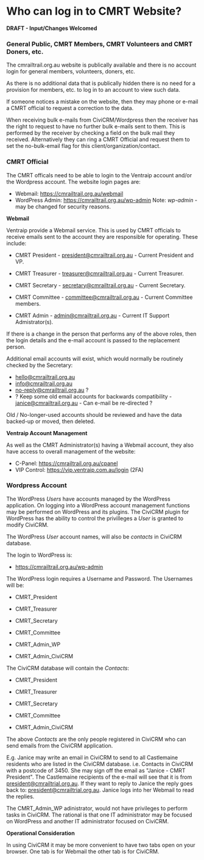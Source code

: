 # Who can log in to CMRT Website?

**DRAFT - Input/Changes Welcomed**

### General Public, CMRT Members, CMRT Volunteers and CMRT Doners, etc.

The cmrailtrail.org.au website is publically available and there is no account login for general members, volunteers, doners, etc. 

As there is no additional data that is publically hidden there is no need for a provision for members, etc. to log in to an account to view such data. 

If someone notices a mistake on the website, then they may phone or e-mail a CMRT official to request a correction to the data.

When receiving bulk e-mails from CiviCRM/Wordpress then the receiver has the right to request to have no further bulk e-mails sent to them. This is performed by the receiver by checking a field on the bulk mail they received. Alternatively they can ring a CMRT Official and request them to set the no-bulk-email flag for this client/organization/contact.

### CMRT Official

The CMRT officals need to be able to login to the Ventraip account and/or the Wordpress account. The website login pages are:

* Webmail: https://cmrailtrail.org.au/webmail
* WordPress Admin: https://cmrailtrail.org.au/wp-admin  Note: *wp-admin* - may be changed for security reasons.


**Webmail**

Ventraip provide a Webmail service. This is used by CMRT officials to receive emails sent to the account they are responsible for operating. These include:

* CMRT President - president@cmrailtrail.org.au - Current President and VP.
* CMRT Treasurer - treasurer@cmrailtrail.org.au - Current Treasurer.
* CMRT Secretary - secretary@cmrailtrail.org.au - Current Secretary.
* CMRT Committee - committee@cmrailtrail.org.au - Current Committee members.

* CMRT Admin - admin@cmrailtrail.org.au - Current IT Support Admistrator(s).
  
If there is a change in the person that performs any of the above roles, then the login details and the e-mail account is passed to the replacement person.

Additional email accounts will exist, which would normally be routinely checked by the Secretary:

* hello@cmrailtrail.org.au
* info@cmrailtrail.org.au
* no-reply@cmrailtrail.org.au ?
* ? Keep some old email accounts for backwards compatibility - janice@cmrailtrail.org.au - Can e-mail be re-directed ? 

Old / No-longer-used accounts should be reviewed and have the data backed-up or moved, then deleted.

**Ventraip Account Management**

As well as the CMRT Administrator(s) having a Webmail account, they also have access to overall management of the website:

* C-Panel: https://cmrailtrail.org.au/cpanel
* VIP Control: https://vip.ventraip.com.au/login (2FA)
  
### Wordpress Account

The WordPress *Users* have accounts managed by the WordPress application. On logging into a WordPress account management functions may be performed on WordPress and its plugins. The CiviCRM plugin for WordPress has the ability to control the privilleges a *User* is granted to modify CiviCRM. 

The WordPress *User* account names, will also be *contacts* in CiviCRM database.

The login to WordPress is:

* https://cmrailtrail.org.au/wp-admin

The WordPress login requires a Username and Password. The Usernames will be:

* CMRT_President
* CMRT_Treasurer
* CMRT_Secretary
* CMRT_Committee

* CMRT_Admin_WP
* CMRT_Admin_CiviCRM

The CiviCRM database will contain the *Contacts*:

* CMRT_President
* CMRT_Treasurer
* CMRT_Secretary
* CMRT_Committee

* CMRT_Admin_CiviCRM

The above *Contacts* are the only people registered in CiviCRM who can send emails from the CiviCRM application. 

E.g. Janice may write an email in CiviCRM to send to all Castlemaine residents who are listed in the CiviCRM database. i.e. Contacts in CiviCRM with a postcode of 3450. She may sign off the email as "Janice - CMRT President".  The Castlemaine recipients of the e-mail will see that it is from president@cmrailtrial.org.au. If they want to reply to Janice the reply goes back to: president@cmrailtrial.org.au. Janice logs into her Webmail to read the replies.

The CMRT_Admin_WP adinistrator, would not have privileges to perform tasks in CiviCRM. The rational is that one IT administrator may be focused on WordPress and another IT administrator focused on CiviCRM.


**Operational Consideration**

In using CiviCRM it may be more convenient to have two tabs open on your browser. One tab is for Webmail the other tab is for CiviCRM. 


